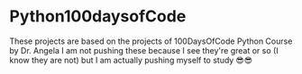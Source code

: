 # Python100daysofCode
These projects are based on the projects of 100DaysOfCode Python Course by Dr. Angela 
I am not pushing these because I see they're great or so (I know they are not) but
I am actually pushing myself to study 😎😎
